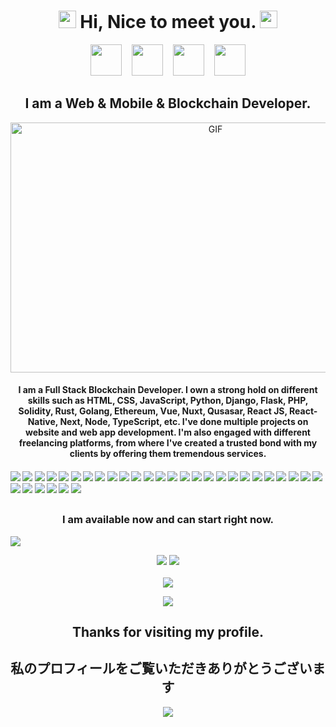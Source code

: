<h1 align="center">
  <img src="https://media.giphy.com/media/hvRJCLFzcasrR4ia7z/giphy.gif" width="28">
  Hi, Nice to meet you.
  <img src="https://media.giphy.com/media/hvRJCLFzcasrR4ia7z/giphy.gif" width="28">
</h1>
<p align="center">
  <a href="mailto:kodakatsuro@gmail.com" target="_blank" rel="noopener noreferrer"><img src="https://img.icons8.com/fluency/2x/gmail-new.png"  width="50" /></a>
  &nbsp;&nbsp;
  <a href="https://join.skype.com/invite/wDpwy4t21eVg" target="_blank" rel="noopener noreferrer"><img src="https://img.icons8.com/color/2x/skype.png"  width="50" /></a>
  &nbsp;&nbsp;
  <a href="https://t.me/kodakatsuro" target="_blank" rel="noopener noreferrer"><img src="https://img.icons8.com/color/2x/telegram-app.png"  width="50" /></a>
  &nbsp;&nbsp;
  <a href="https://kodakatsuro.vercel.app" target="_blank" rel="noopener noreferrer"><img src="https://img.icons8.com/nolan/2x/link.png"  width="50" /></a>
  
</p>
<h2 align="center">I am a Web & Mobile & Blockchain Developer.</h2>

<p align="center">
  <img alt="GIF" src="https://github.com/abhisheknaiidu/abhisheknaiidu/blob/master/code.gif?raw=true" width="640" height="400" />
</p>

<h4 align="center">I am a Full Stack Blockchain Developer. I own a strong hold on different skills such as HTML, CSS, JavaScript, Python, Django, Flask, PHP, Solidity, Rust, Golang, Ethereum, Vue, Nuxt, Qusasar, React JS, React-Native, Next, Node, TypeScript, etc. I've done multiple projects on website and web app development. I'm also engaged with different freelancing platforms, from where I've created a trusted bond with my clients by offering them tremendous services.</h4>

#### ![](https://img.shields.io/badge/Django-blue) ![](https://img.shields.io/badge/Python-blue) ![](https://img.shields.io/badge/Flask-blue) ![](https://img.shields.io/badge/Vue-blue) ![](https://img.shields.io/badge/Nuxt-blue) ![](https://img.shields.io/badge/React-blue) ![](https://img.shields.io/badge/Next-blue) ![](https://img.shields.io/badge/Node-blue) ![](https://img.shields.io/badge/MySQL-blue) ![](https://img.shields.io/badge/Tailwind-blue) ![](https://img.shields.io/badge/AWS-blue) ![](https://img.shields.io/badge/Web3.js-blue) ![](https://img.shields.io/badge/Ethers.js-blue) ![](https://img.shields.io/badge/Blockchain-blue) ![](https://img.shields.io/badge/Ethereum-blue) ![](https://img.shields.io/badge/Solidity-blue) ![](https://img.shields.io/badge/Solana-blue) ![](https://img.shields.io/badge/Tezos-blue) ![](https://img.shields.io/badge/Angular-blue) ![](https://img.shields.io/badge/Web3-blue) ![](https://img.shields.io/badge/Smart%Contract-blue) ![](https://img.shields.io/badge/Golang-blue) ![](https://img.shields.io/badge/Rust-blue) ![](https://img.shields.io/badge/PostgreSQL-blue) ![](https://img.shields.io/badge/AWS-blue) ![](https://img.shields.io/badge/GoDaddy-blue) ![](https://img.shields.io/badge/PHP-blue) ![](https://img.shields.io/badge/Laravel-blue) ![](https://img.shields.io/badge/CSS-blue) ![](https://img.shields.io/badge/Git-blue) ![](https://img.shields.io/badge/bootstrap-blue) ![](https://img.shields.io/badge/SmartContract-blue)

##

<h3 align="center">I am available now and can start right now.</h3>

<img src="https://activity-graph.herokuapp.com/graph?username=KodaKDominus&bg_color=000000&color=00ffff&line=00ffff&point=ffffff&area=true&hide_border=true"/>
<br/>


<p align = "center">
  <img src = "https://github-readme-stats.vercel.app/api?username=KodaKDominus&hide_border=true&show_icons=true&include_all_commits=true&count_private=true&theme=tokyonight&line_height=27">
  <img src = "https://github-readme-stats.vercel.app/api/top-langs/?username=KodaKDominus&hide=PHP,html,c&theme=tokyonight&hide_border=true&line_height=27">
  <br><br>
    <img src = "https://github-readme-streak-stats.herokuapp.com?user=KodaKDominus&theme=tokyonight&hide_border=true&include_all_commits=true&line_height=27">
</p>

<p align="center" style="margin-bottom: 10px;">
    <img src="https://github-profile-trophy.vercel.app?username=KodaKDominus&column=7&theme=onedark&hide_border=true&include_all_commits=true&line_height=27"/>
</p>

<h2 align="center"> Thanks for visiting my profile. </h2>
<h2 align="center"> 私のプロフィールをご覧いただきありがとうございます </h2>
<p align="center">
  <img src="https://capsule-render.vercel.app/api?type=waving&color=gradient&height=65&section=footer"/>
</p>


